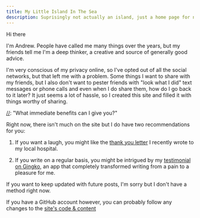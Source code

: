 ```yaml
---
title: My Little Island In The Sea
description: Suprisingly not actually an island, just a home page for now.
---
```


Hi there

[//]: # "Who am I & Why do I have this website?"

I'm Andrew. People have called me many things over the years, but my friends tell me I'm a deep thinker, a creative and source of generally good advice.



I'm very conscious of my privacy online, so I've opted out of all the social networks, but that left me with a problem. Some things I want to share with my friends, but I also don't want to pester friends with "look what I did" text messages or phone calls and even when I do share them, how do I go back to it later? It just seems a lot of hassle, so I created this site and filled it with things worthy of sharing.


[//]: "What immediate benefits can I give you?"

Right now, there isn't much on the site but I do have two recommendations for you:

1. If you want a laugh, you might like the [thank you letter] I recently wrote to my local hospital.

2. If you write on a regular basis, you might be intrigued by my [testimonial on Gingko], an app that completely transformed writing from a pain to a pleasure for me.

[thank you letter]: /hospital-letter
[testimonial on Gingko]: /gingko-testimonial

[//]: # "How Can I Keep Updated With Your Work?"



If you want to keep updated with future posts, I'm sorry but I don't have a method right now.

If you have a GitHub account however, you can probably follow any changes to the [site's code & content](https://github.com/am01264/am01264.github.io)